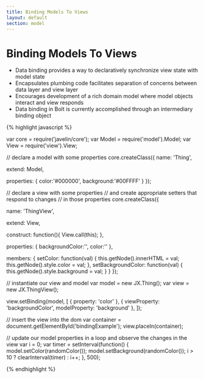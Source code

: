 ```yaml
---
title: Binding Models To Views
layout: default
section: model
---
```


<h1>Binding Models To Views</h1>

<ul>
  <li>Data binding provides a way to declaratively synchronize view state with model state</li>
  <li>Encapsulates plumbing code facilitates separation of concerns between data layer and view layer</li>
  <li>Encourages development of a rich domain model where model objects interact and view responds</li>
  <li>Data binding in Bolt is currently accomplished through an intermediary binding object</li>
</ul>

{% highlight javascript %}

var core = require('javelin/core');
var Model = require('model').Model;
var View = require('view').View;

// declare a model with some properties
core.createClass({
  name: 'Thing',

  extend: Model,

  properties: {
    color:'#000000',
    background:'#00FFFF'
  }
});

// declare a view with some properties 
// and create appropriate setters that respond to changes 
// in those properties 
core.createClass({

  name: 'ThingView',

  extend: View,

  construct: function(){
    View.call(this);
  },

  properties: {
    backgroundColor:'',
    color:''
  },

  members: {
    setColor: function(val) {
      this.getNode().innerHTML = val;
      this.getNode().style.color = val;
    },
    setBackgroundColor: function(val) {
      this.getNode().style.background = val;
    }
  }
});

// instantiate our view and model
var model = new JX.Thing();
var view = new JX.ThingView();

view.setBinding(model, [
  {
    property: 'color'
  },
  {
    viewProperty: 'backgroundColor',
    modelProperty: 'background'
  },
]);

// insert the view into the dom
var container = document.getElementById('bindingExample');
view.placeIn(container);


// update our model properties in a loop and observe the changes in the view
var i = 0;
var timer = setInterval(function() {
  model.setColor(randomColor());
  model.setBackground(randomColor());
  i > 10 ? clearInterval(timer) : i++;
}, 500);

{% endhighlight %}
